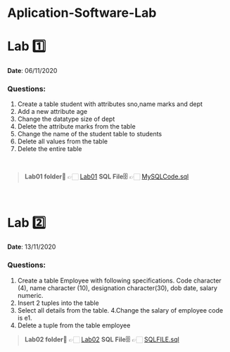 # Aplication-Software-Lab

# Lab 1️⃣
<b> Date</b>: 06/11/2020

### Questions:
1. Create a table student with attributes sno,name marks and dept
2. Add a new attribute age
3. Change the datatype size of dept
4. Delete the attribute marks from the table
5. Change the name of the student table to students
6. Delete all values from the table
7. Delete the entire table

<br>

><b>Lab01 folder📁</b> 👉🏻  [Lab01](Lab01)
><b>SQL File🗄</b> 👉🏻  [MySQLCode.sql](./Lab01/mySQLCode.sql)

<br>

# Lab 2️⃣
<b> Date</b>: 13/11/2020

### Questions:
1. Create a table Employee with following specifications. Code character (4), name character (10), designation character(30), dob date, salary numeric.
2. Insert 2 tuples into the table
3. Select all details from the table.
4.Change the salary of employee code is e1.
5. Delete a tuple from the table employee


><b>Lab02 folder📁</b> 👉🏻  [Lab02](Lab02)
><b>SQL File🗄</b> 👉🏻  [SQLFILE.sql](./Lab02/13NOV2020-CHN18CS061.sql)
